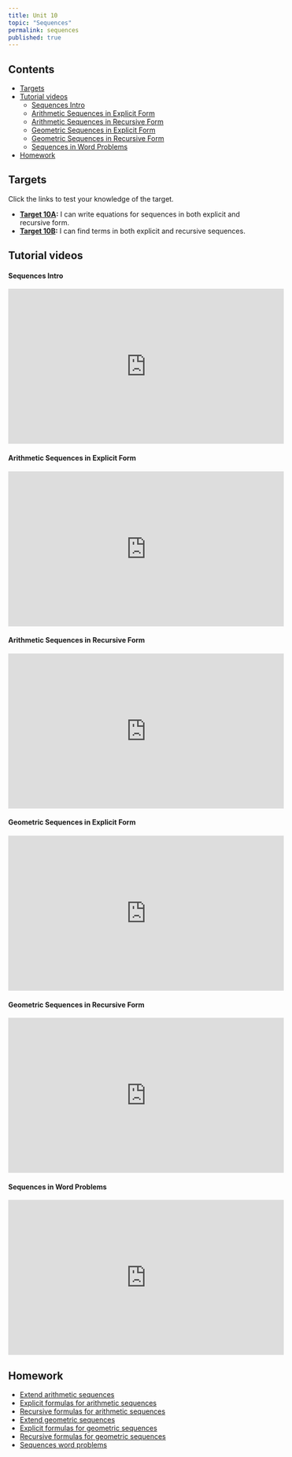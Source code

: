 ```yaml
---
title: Unit 10
topic: "Sequences"
permalink: sequences
published: true
---
```


## Contents <!-- omit in toc -->
- [Targets](#targets)
- [Tutorial videos](#tutorial-videos)
    - [Sequences Intro](#sequences-intro)
    - [Arithmetic Sequences in Explicit Form](#arithmetic-sequences-in-explicit-form)
    - [Arithmetic Sequences in Recursive Form](#arithmetic-sequences-in-recursive-form)
    - [Geometric Sequences in Explicit Form](#geometric-sequences-in-explicit-form)
    - [Geometric Sequences in Recursive Form](#geometric-sequences-in-recursive-form)
    - [Sequences in Word Problems](#sequences-in-word-problems)
- [Homework](#homework)

## Targets

Click the links to test your knowledge of the target.

- **[Target 10A](https://forms.gle/SjpmX3AzZxS6aw7Z6):** I can write equations for sequences in both explicit and recursive form.
- **[Target 10B](https://forms.gle/WKftuGUpWz3rCrkU8):** I can find terms in both explicit and recursive sequences.

## Tutorial videos

#### Sequences Intro

<div class="responsive-video">
    <iframe width="560" height="315" src="https://www.youtube.com/embed/KsFw6h_-Bxw" frameborder="0" allow="accelerometer; autoplay; encrypted-media; gyroscope; picture-in-picture" allowfullscreen></iframe>
</div>

#### Arithmetic Sequences in Explicit Form

<div class="responsive-video">
    <iframe width="560" height="315" src="https://www.youtube.com/embed/ES6_Eql8dFE" frameborder="0" allow="accelerometer; autoplay; encrypted-media; gyroscope; picture-in-picture" allowfullscreen></iframe>
</div>

#### Arithmetic Sequences in Recursive Form

<div class="responsive-video">
    <iframe width="560" height="315" src="https://www.youtube.com/embed/19GMpUVStJY" frameborder="0" allow="accelerometer; autoplay; encrypted-media; gyroscope; picture-in-picture" allowfullscreen></iframe>
</div>

#### Geometric Sequences in Explicit Form

<div class="responsive-video">
    <iframe width="560" height="315" src="https://www.youtube.com/embed/BNjOGHJUz8s" frameborder="0" allow="accelerometer; autoplay; encrypted-media; gyroscope; picture-in-picture" allowfullscreen></iframe>
</div>

#### Geometric Sequences in Recursive Form

<div class="responsive-video">
    <iframe width="560" height="315" src="https://www.youtube.com/embed/XS36WnsPkZU" frameborder="0" allow="accelerometer; autoplay; encrypted-media; gyroscope; picture-in-picture" allowfullscreen></iframe>
</div>

#### Sequences in Word Problems

<div class="responsive-video">
    <iframe width="560" height="315" src="https://www.youtube.com/embed/DHTh2TlnzJY" frameborder="0" allow="accelerometer; autoplay; encrypted-media; gyroscope; picture-in-picture" allowfullscreen></iframe>  
</div>

## Homework

- [Extend arithmetic sequences](https://www.khanacademy.org/math/algebra/x2f8bb11595b61c86:sequences/x2f8bb11595b61c86:introduction-to-arithmetic-sequences/e/arithmetic_sequences_1?modal=1)
- [Explicit formulas for arithmetic sequences](https://www.khanacademy.org/math/algebra/x2f8bb11595b61c86:sequences/x2f8bb11595b61c86:constructing-arithmetic-sequences/e/explicit-formulas-for-arithmetic-sequences?modal=1)
- [Recursive formulas for arithmetic sequences](https://www.khanacademy.org/math/algebra/x2f8bb11595b61c86:sequences/x2f8bb11595b61c86:constructing-arithmetic-sequences/e/recursive-formulas-for-arithmetic-sequences?modal=1)
- [Extend geometric sequences](https://www.khanacademy.org/math/algebra/x2f8bb11595b61c86:sequences/x2f8bb11595b61c86:introduction-to-geometric-sequences/e/geometric_sequences_1?modal=1)
- [Explicit formulas for geometric sequences](https://www.khanacademy.org/math/algebra/x2f8bb11595b61c86:sequences/x2f8bb11595b61c86:constructing-geometric-sequences/e/sequences-as-functions?modal=1)
- [Recursive formulas for geometric sequences](https://www.khanacademy.org/math/algebra/x2f8bb11595b61c86:sequences/x2f8bb11595b61c86:constructing-geometric-sequences/e/recursive-formulas-for-geometric-sequences?modal=1)
- [Sequences word problems](https://www.khanacademy.org/math/algebra/x2f8bb11595b61c86:sequences/x2f8bb11595b61c86:modeling-with-sequences/e/recursive_explicit?modal=1)

<!-- ## Problems of the Week

Find them on [FlipGrid](https://flipgrid.com/gomath38). -->
